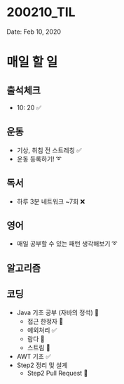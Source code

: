 # 200210_TIL

Date: Feb 10, 2020

# **매일 할 일**

## **출석체크**

- 10: 20 ✅

## **운동**

- 기상, 취침 전 스트레칭 ✅
- 운동 등록하기! ➰

## **독서**

- 하루 3분 네트워크 ~7회 ❌

## **영어**

- 매일 공부할 수 있는 패턴 생각해보기 ➰

## **알고리즘**

## **코딩**

- Java 기초 공부 (자바의 정석) 🔺
    - 접근 한정자 🔺
    - 예외처리 ✅
    - 람다 🔺
    - 스트림 🔺
- AWT 기초 ✅
- Step2 정리 및 설계
    - Step2 Pull Request 🔺